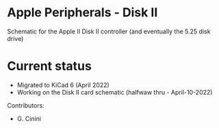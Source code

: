 # Apple Peripherals - Disk II
Schematic for the Apple II Disk II controller (and eventually the 5.25 disk drive)

# Current status
* Migrated to KiCad 6 (April 2022)
* Working on the Disk II card schematic (halfwaw thru - April-10-2022)

Contributors:
* G. Cinini
